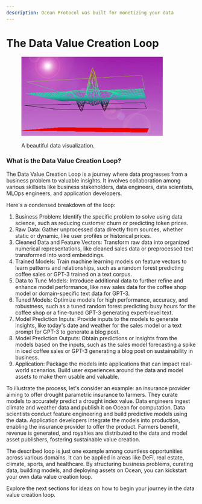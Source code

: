 ```yaml
---
description: Ocean Protocol was built for monetizing your data
---
```


# The Data Value Creation Loop

<figure><img src="../.gitbook/assets/3d-data.gif" alt="" width="375"><figcaption><p>A beautiful data visualization.</p></figcaption></figure>

### What is the Data Value Creation Loop?

The Data Value Creation Loop is a journey where data progresses from a business problem to valuable insights. It involves collaboration among various skillsets like business stakeholders, data engineers, data scientists, MLOps engineers, and application developers.

Here's a condensed breakdown of the loop:

1. Business Problem: Identify the specific problem to solve using data science, such as reducing customer churn or predicting token prices.
2. Raw Data: Gather unprocessed data directly from sources, whether static or dynamic, like user profiles or historical prices.
3. Cleaned Data and Feature Vectors: Transform raw data into organized numerical representations, like cleaned sales data or preprocessed text transformed into word embeddings.
4. Trained Models: Train machine learning models on feature vectors to learn patterns and relationships, such as a random forest predicting coffee sales or GPT-3 trained on a text corpus.
5. Data to Tune Models: Introduce additional data to further refine and enhance model performance, like new sales data for the coffee shop model or domain-specific text data for GPT-3.
6. Tuned Models: Optimize models for high performance, accuracy, and robustness, such as a tuned random forest predicting busy hours for the coffee shop or a fine-tuned GPT-3 generating expert-level text.
7. Model Prediction Inputs: Provide inputs to the models to generate insights, like today's date and weather for the sales model or a text prompt for GPT-3 to generate a blog post.
8. Model Prediction Outputs: Obtain predictions or insights from the models based on the inputs, such as the sales model forecasting a spike in iced coffee sales or GPT-3 generating a blog post on sustainability in business.
9. Application: Package the models into applications that can impact real-world scenarios. Build user experiences around the data and model assets to make them usable and valuable.

To illustrate the process, let's consider an example: an insurance provider aiming to offer drought parametric insurance to farmers. They curate models to accurately predict a drought index value. Data engineers ingest climate and weather data and publish it on Ocean for computation. Data scientists conduct feature engineering and build predictive models using the data. Application developers integrate the models into production, enabling the insurance provider to offer the product. Farmers benefit, revenue is generated, and royalties are distributed to the data and model asset publishers, fostering sustainable value creation.

The described loop is just one example among countless opportunities across various domains. It can be applied in areas like DeFi, real estate, climate, sports, and healthcare. By structuring business problems, curating data, building models, and deploying assets on Ocean, you can kickstart your own data value creation loop.

Explore the next sections for ideas on how to begin your journey in the data value creation loop.



&#x20; &#x20;





